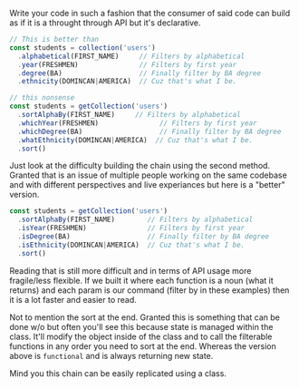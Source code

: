 Write your code in such a fashion that the consumer of said code can build as if it is a throught through API but it's declarative.

```js
// This is better than
const students = collection('users')
  .alphabetical(FIRST_NAME)     // Filters by alphabetical
  .year(FRESHMEN)               // Filters by first year
  .degree(BA)                   // Finally filter by BA degree
  .ethnicity(DOMINCAN|AMERICA)  // Cuz that's what I be.

// this nonsense
const students = getCollection('users')
  .sortAlphaBy(FIRST_NAME)     // Filters by alphabetical
  .whichYear(FRESHMEN)               // Filters by first year
  .whichDegree(BA)                   // Finally filter by BA degree
  .whatEthnicity(DOMINCAN|AMERICA)  // Cuz that's what I be.
  .sort()

```

Just look at the difficulty building the chain using the second method. Granted that is an issue of multiple people working on the same codebase and with different perspectives and live experiances but here is a "better" version.

```js
const students = getCollection('users')
  .sortAlphaBy(FIRST_NAME)        // Filters by alphabetical
  .isYear(FRESHMEN)               // Filters by first year
  .isDegree(BA)                   // Finally filter by BA degree
  .isEthnicity(DOMINCAN|AMERICA)  // Cuz that's what I be.
  .sort()

```

Reading that is still more difficult and in terms of API usage more fragile/less flexible. If we built it where each function is a noun (what it returns) and each param is our command (filter by in these examples) then it is a lot faster and easier to read.

Not to mention the sort at the end. Granted this is something that can be done w/o but often you'll see this because state is managed within the class. It'll modify the object inside of the class and to call the filterable functions in any order you need to sort at the end. Whereas the version above is `functional` and is always returning new state.

Mind you this chain can be easily replicated using a class.
